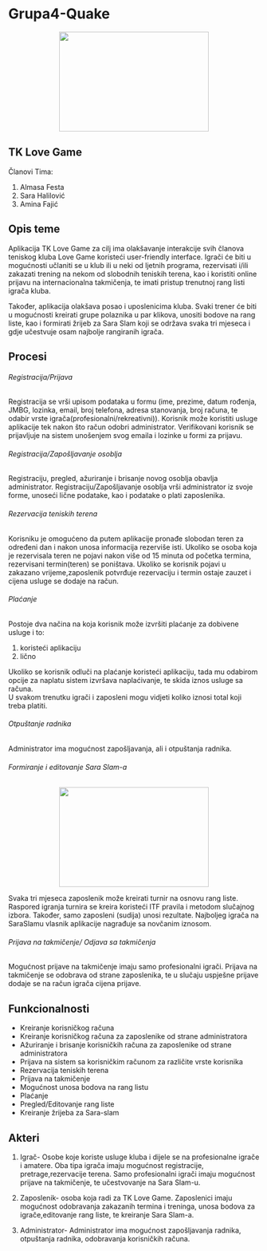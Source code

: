 ﻿# Grupa4-Quake 
 <p align="center">
  <img width="300" height="200" src="https://user-images.githubusercontent.com/37187803/37837589-e2653366-2eb5-11e8-9eb3-4594d321624a.jpg">
</p>

## TK Love Game
Članovi Tima:
1. Almasa Festa
2. Sara Halilović
3. Amina Fajić

## Opis teme

Aplikacija TK Love Game za cilj ima olakšavanje interakcije svih članova teniskog kluba Love Game koristeći user-friendly
interface. Igrači će biti u mogućnosti učlaniti se u klub ili u neki od ljetnih programa, rezervisati i/ili zakazati trening 
na nekom od slobodnih teniskih terena, kao i  koristiti online prijavu na internacionalna takmičenja, te imati pristup trenutnoj 
rang listi igrača kluba. 

Također, aplikacija olakšava posao i uposlenicima kluba. Svaki trener će biti u mogućnosti kreirati grupe polaznika u 
par klikova, unositi bodove na rang liste, kao i formirati žrijeb za Sara Slam koji se održava svaka tri mjeseca i 
gdje učestvuje osam najbolje rangiranih igrača. 

## Procesi

###### Registracija/Prijava

Registracija se vrši upisom podataka u formu (ime, prezime, datum rođenja, JMBG, lozinka, email, broj telefona, adresa stanovanja, 
broj računa, te odabir vrste igrača(profesionalni/rekreativni)). Korisnik može koristiti usluge aplikacije tek nakon što račun odobri 
administrator. Verifikovani korisnik se prijavljuje na sistem unošenjem svog emaila i lozinke u formi za prijavu. 



###### Registracija/Zapošljavanje osoblja

Registraciju, pregled, ažuriranje i brisanje novog osoblja obavlja administrator. 
Registraciju/Zapošljavanje osoblja vrši administrator iz svoje forme, unoseći lične podatake, kao i podatake o plati zaposlenika.


###### Rezervacija teniskih terena

Korisniku je omogućeno da putem aplikacije pronađe slobodan teren za određeni dan i nakon unosa informacija rezerviše isti. 
Ukoliko se osoba koja je rezervisala teren ne pojavi nakon više od 15 minuta od početka termina, rezervisani termin(teren) se poništava. 
Ukoliko se korisnik pojavi u zakazano vrijeme,zaposlenik potvrđuje rezervaciju i termin ostaje zauzet i cijena usluge se dodaje na račun.

###### Plaćanje

Postoje dva načina na koja korisnik može izvršiti plaćanje za dobivene usluge i to:
1. koristeći aplikaciju
2. lično

Ukoliko se korisnik odluči na plaćanje koristeći aplikaciju, tada mu odabirom opcije za naplatu sistem izvršava naplaćivanje, te skida iznos usluge sa računa.  
U svakom trenutku igrači i zaposleni mogu vidjeti koliko iznosi total koji treba platiti. 

###### Otpuštanje radnika
Administrator ima mogućnost zapošljavanja, ali i otpuštanja radnika. 

###### Formiranje i editovanje Sara Slam-a
<p align="center">
  <img width="300" height="200" src="https://user-images.githubusercontent.com/37187803/37852178-f26426a6-2ee1-11e8-9e00-c799c47e7343.gif">
</p>

Svaka tri mjeseca zaposlenik može kreirati turnir na osnovu rang liste. Raspored igranja turnira se kreira koristeći ITF pravila i metodom slučajnog izbora. 
Također, samo zaposleni (sudija) unosi rezultate.
Najboljeg igrača na SaraSlamu vlasnik aplikacije nagrađuje sa novčanim iznosom.

###### Prijava na takmičenje/ Odjava sa takmičenja

Mogućnost prijave na takmičenje imaju samo profesionalni igrači. Prijava na takmičenje se odobrava od strane zaposlenika, te u slučaju uspješne prijave dodaje se na 
račun igrača cijena prijave.




## Funkcionalnosti

- Kreiranje korisničkog računa
- Kreiranje korisničkog računa za zaposlenike od strane administratora
- Ažuriranje i brisanje korisničkih računa za zaposlenike od strane administratora
- Prijava na sistem sa korisničkim računom za različite vrste korisnika 
- Rezervacija teniskih terena
- Prijava na takmičenje
- Mogućnost unosa bodova na rang listu
- Plaćanje
- Pregled/Editovanje rang liste
- Kreiranje žrijeba za Sara-slam



## Akteri

1. Igrač- Osobe koje koriste usluge kluba i dijele se na profesionalne igrače i amatere. Oba tipa igrača imaju mogućnost registracije, pretrage,rezervacije terena. 
Samo profesionalni igrači imaju mogućnost prijave na takmičenje, te učestvovanje na Sara Slam-u.

2. Zaposlenik- osoba koja radi za TK Love Game. Zaposlenici imaju mogućnost odobravanja zakazanih termina i treninga, unosa bodova za igrače,editovanje rang liste, 
te kreiranje Sara Slam-a.

3. Administrator- Administrator ima mogućnost zapošljavanja radnika, otpuštanja radnika, odobravanja korisničkih računa.
